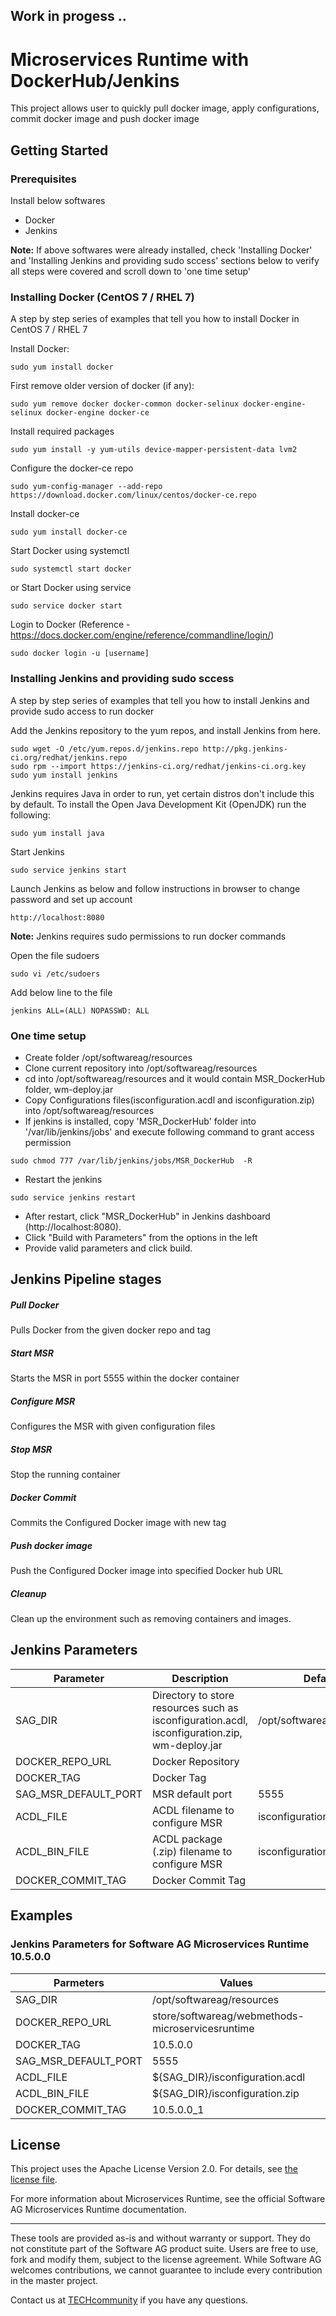 ## Work in progess ..

# Microservices Runtime  with DockerHub/Jenkins

This project allows user to quickly pull docker image, apply configurations, commit docker image and push docker image

## Getting Started
### Prerequisites

  Install below softwares 
 * Docker
 * Jenkins
 
**Note:** If above softwares were already installed, check 'Installing Docker' and 'Installing Jenkins and providing sudo sccess' sections below to verify all steps were covered and scroll down to 'one time setup'
### Installing Docker (CentOS 7 / RHEL 7)

A step by step series of examples that tell you how to install Docker in CentOS 7 / RHEL 7

Install Docker:
```
sudo yum install docker
```


 First remove older version of docker (if any):
```
sudo yum remove docker docker-common docker-selinux docker-engine-selinux docker-engine docker-ce
```

Install required packages
```
sudo yum install -y yum-utils device-mapper-persistent-data lvm2
```

 Configure the docker-ce repo
```
sudo yum-config-manager --add-repo https://download.docker.com/linux/centos/docker-ce.repo
```
Install docker-ce
```
sudo yum install docker-ce
```
Start Docker using systemctl
```
sudo systemctl start docker
```
or Start Docker using service
```
sudo service docker start
```
Login to Docker (Reference - https://docs.docker.com/engine/reference/commandline/login/)
```
sudo docker login -u [username] 
```

### Installing Jenkins and providing sudo sccess

A step by step series of examples that tell you how to install Jenkins and provide sudo access to run docker

Add the Jenkins repository to the yum repos, and install Jenkins from here.
```
sudo wget -O /etc/yum.repos.d/jenkins.repo http://pkg.jenkins-ci.org/redhat/jenkins.repo
sudo rpm --import https://jenkins-ci.org/redhat/jenkins-ci.org.key
sudo yum install jenkins
```

Jenkins requires Java in order to run, yet certain distros don't include this by default. To install the Open Java Development Kit (OpenJDK) run the following:
```
sudo yum install java
```

Start Jenkins
```
sudo service jenkins start
```

Launch Jenkins as below and follow instructions in browser to change password and set up account
```
http://localhost:8080
```
**Note:** Jenkins requires sudo permissions to run docker commands

Open the file sudoers
```
sudo vi /etc/sudoers 
```
Add below line to the file
```
jenkins ALL=(ALL) NOPASSWD: ALL
```


### One time setup
 * Create folder /opt/softwareag/resources
 * Clone current repository into /opt/softwareag/resources
 * cd into /opt/softwareag/resources and it would contain MSR_DockerHub folder, wm-deploy.jar 
 * Copy Configurations files(isconfiguration.acdl and isconfiguration.zip) into /opt/softwareag/resources
 * If jenkins is installed, copy 'MSR_DockerHub' folder into '/var/lib/jenkins/jobs' and execute following command to grant access permission
  ```
  sudo chmod 777 /var/lib/jenkins/jobs/MSR_DockerHub  -R
  ```
  * Restart the jenkins
   ```
   sudo service jenkins restart
   ```
  * After restart, click "MSR_DockerHub" in Jenkins dashboard (http://localhost:8080).
  * Click "Build with Parameters" from the options in the left
  * Provide valid parameters and click build.
   
## Jenkins Pipeline stages
##### Pull Docker  
  Pulls Docker from the given docker repo and tag

##### Start MSR
 Starts the MSR in port 5555 within the  docker container 

##### Configure MSR
 Configures the MSR with given configuration files

##### Stop MSR
 Stop the running container

#####  Docker Commit 
 Commits the Configured Docker image with new tag

##### Push docker image
Push the Configured Docker image into specified Docker hub URL

##### Cleanup
Clean up the environment such as removing containers and images.

## Jenkins Parameters 
| Parameter            	| Description                                                                                   	| Default                   	| Required 	|
|----------------------	|-----------------------------------------------------------------------------------------------	|---------------------------	|----------	|
| SAG_DIR              	| Directory to store resources such as isconfiguration.acdl, isconfiguration.zip, wm-deploy.jar 	| /opt/softwareag/resources 	| Yes      	|
| DOCKER_REPO_URL      	| Docker Repository                                                                             	|                           	| Yes      	|
| DOCKER_TAG           	| Docker Tag                                                                                    	|                           	| Yes      	|
| SAG_MSR_DEFAULT_PORT 	| MSR default port                                                                              	| 5555                      	| Yes      	|
| ACDL_FILE            	| ACDL filename to configure MSR                                                                	| isconfiguration.acdl      	| Yes      	|
| ACDL_BIN_FILE        	| ACDL package (.zip) filename to configure MSR                                                 	| isconfiguration.zip       	| Yes      	|
| DOCKER_COMMIT_TAG    	| Docker Commit Tag                                                                             	|                           	| Yes      	|         
## Examples
### Jenkins Parameters for Software AG Microservices Runtime 10.5.0.0 

| Parmeters            	| Values                                           	|
|----------------------	|--------------------------------------------------	|
| SAG_DIR              	| /opt/softwareag/resources                        	|
| DOCKER_REPO_URL      	| store/softwareag/webmethods-microservicesruntime 	|
| DOCKER_TAG           	| 10.5.0.0                                         	|
| SAG_MSR_DEFAULT_PORT 	| 5555                                             	|
| ACDL_FILE            	| ${SAG_DIR}/isconfiguration.acdl                  	|
| ACDL_BIN_FILE        	| ${SAG_DIR}/isconfiguration.zip                   	|
| DOCKER_COMMIT_TAG           	| 10.5.0.0_1                                       	|


## License

This project uses the Apache License Version 2.0. For details, see [the license file](../../LICENSE).

For more information about Microservices Runtime, see the official Software AG Microservices Runtime documentation.

______________________
These tools are provided as-is and without warranty or support. They do not constitute part of the Software AG product suite. Users are free to use, fork and modify them, subject to the license agreement. While Software AG welcomes contributions, we cannot guarantee to include every contribution in the master project.	

Contact us at [TECHcommunity](mailto:technologycommunity@softwareag.com?subject=Github/SoftwareAG) if you have any questions.

